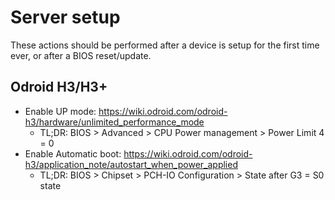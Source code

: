 # Server setup

These actions should be performed after a device is setup for the first time ever, or after a BIOS reset/update.

## Odroid H3/H3+

- Enable UP mode: <https://wiki.odroid.com/odroid-h3/hardware/unlimited_performance_mode>
    - TL;DR: BIOS > Advanced > CPU Power management > Power Limit 4 = 0
- Enable Automatic boot: <https://wiki.odroid.com/odroid-h3/application_note/autostart_when_power_applied>
    - TL;DR: BIOS > Chipset > PCH-IO Configuration > State after G3 = S0 state
